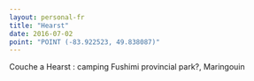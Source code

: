 ```yaml
---
layout: personal-fr
title: "Hearst"
date: 2016-07-02
point: "POINT (-83.922523, 49.838087)"
---
```


Couche a Hearst : camping Fushimi provincial park?, Maringouin
